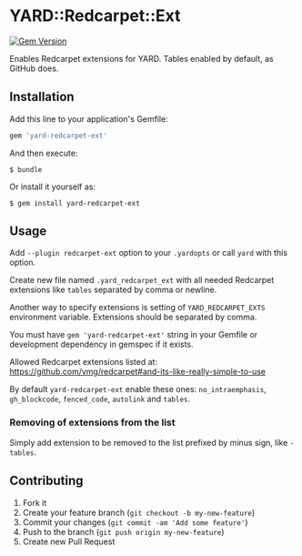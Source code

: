 # YARD::Redcarpet::Ext

[![Gem Version](https://badge.fury.io/rb/yard-redcarpet-ext.png)](http://badge.fury.io/rb/yard-redcarpet-ext)

Enables Redcarpet extensions for YARD. Tables enabled by default, as GitHub does.

## Installation

Add this line to your application's Gemfile:

```ruby
gem 'yard-redcarpet-ext'
```

And then execute:

    $ bundle

Or install it yourself as:

    $ gem install yard-redcarpet-ext

## Usage

Add `--plugin redcarpet-ext` option to your `.yardopts` or call `yard` with this option.

Create new file named `.yard_redcarpet_ext` with all needed Redcarpet extensions like `tables` separated by comma or newline.

Another way to specify extensions is setting of `YARD_REDCARPET_EXTS` environment variable. Extensions should be separated by comma.

You must have `gem 'yard-redcarpet-ext'` string in your Gemfile or development dependency in gemspec if it exists.

Allowed Redcarpet extensions listed at: https://github.com/vmg/redcarpet#and-its-like-really-simple-to-use

By default `yard-redcarpet-ext` enable these ones: `no_intraemphasis`, `gh_blockcode`, `fenced_code`, `autolink` and `tables`.

### Removing of extensions from the list

Simply add extension to be removed to the list prefixed by minus sign, like `-tables`.

## Contributing

1. Fork it
2. Create your feature branch (`git checkout -b my-new-feature`)
3. Commit your changes (`git commit -am 'Add some feature'`)
4. Push to the branch (`git push origin my-new-feature`)
5. Create new Pull Request
